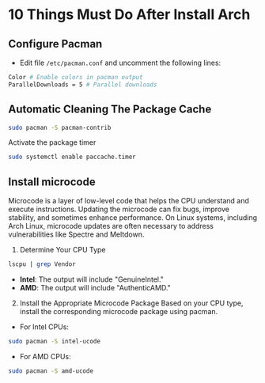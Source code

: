 # 10 Things Must Do After Install Arch

## Configure Pacman

- Edit file `/etc/pacman.conf` and uncomment the following lines:

```bash
Color # Enable colors in pacman output
ParallelDownloads = 5 # Parallel downloads
```

## Automatic Cleaning The Package Cache

```bash
sudo pacman -S pacman-contrib
```

Activate the package timer

```sh
sudo systemctl enable paccache.timer
```

## Install microcode

Microcode is a layer of low-level code that helps the CPU understand and execute instructions. Updating the microcode can fix bugs, improve stability, and sometimes enhance performance. On Linux systems, including Arch Linux, microcode updates are often necessary to address vulnerabilities like Spectre and Meltdown.

1. Determine Your CPU Type

```sh
lscpu | grep Vendor
```

- **Intel**: The output will include "GenuineIntel."
- **AMD**: The output will include "AuthenticAMD."


2. Install the Appropriate Microcode Package
  Based on your CPU type, install the corresponding microcode package using pacman.

- For Intel CPUs:

```sh
sudo pacman -S intel-ucode
```

- For AMD CPUs:

```sh
sudo pacman -S amd-ucode
```
